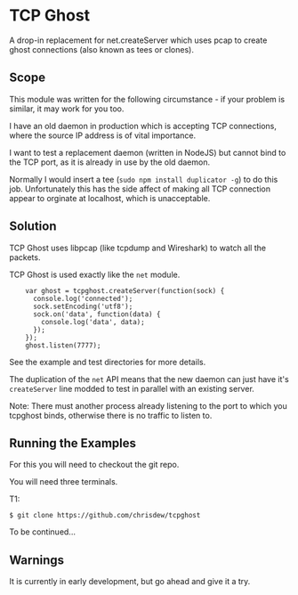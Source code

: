TCP Ghost
=========

A drop-in replacement for net.createServer which uses pcap to create ghost connections (also known as tees or clones).


Scope
-----

This module was written for the following circumstance - if your problem is similar, it may work for you too.

I have an old daemon in production which is accepting TCP connections, where the source IP address is of vital importance.

I want to test a replacement daemon (written in NodeJS) but cannot bind to the TCP port, as it is already in use by the old daemon.

Normally I would insert a tee (`sudo npm install duplicator -g`) to do this job.  Unfortunately this has the side affect of making all TCP connection appear to orginate at localhost, which is unacceptable.


Solution
--------

TCP Ghost uses libpcap (like tcpdump and Wireshark) to watch all the packets.

TCP Ghost is used exactly like the `net` module.

```
    var ghost = tcpghost.createServer(function(sock) {
      console.log('connected');
      sock.setEncoding('utf8');
      sock.on('data', function(data) {
        console.log('data', data);
      });
    });
    ghost.listen(7777);
```

See the example and test directories for more details.

The duplication of the `net` API means that the new daemon can just have it's `createServer` line modded to test in parallel with an existing server.

Note: There must another process already listening to the port to which you tcpghost binds, otherwise there is no traffic to listen to. 


Running the Examples
--------------------

For this you will need to checkout the git repo.

You will need three terminals.

T1:
```
$ git clone https://github.com/chrisdew/tcpghost
```

To be continued...


Warnings
--------

It is currently in early development, but go ahead and give it a try.


